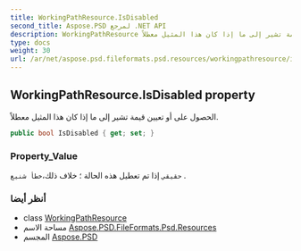 ```yaml
---
title: WorkingPathResource.IsDisabled
second_title: Aspose.PSD لمرجع .NET API
description: WorkingPathResource ملكية. الحصول على أو تعيين قيمة تشير إلى ما إذا كان هذا المثيل معطلاً.
type: docs
weight: 30
url: /ar/net/aspose.psd.fileformats.psd.resources/workingpathresource/isdisabled/
---
```

## WorkingPathResource.IsDisabled property

الحصول على أو تعيين قيمة تشير إلى ما إذا كان هذا المثيل معطلاً.

```csharp
public bool IsDisabled { get; set; }
```

### Property_Value

`حقيقي` إذا تم تعطيل هذه الحالة ؛ خلاف ذلك،`خطأ شنيع` .

### أنظر أيضا

* class [WorkingPathResource](../)
* مساحة الاسم [Aspose.PSD.FileFormats.Psd.Resources](../../workingpathresource/)
* المجسم [Aspose.PSD](../../../)


